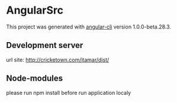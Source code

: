 # AngularSrc

This project was generated with [angular-cli](https://github.com/angular/angular-cli) version 1.0.0-beta.28.3.

## Development server
url site: http://cricketown.com/itamar/dist/

## Node-modules
please run npm install before run application localy



